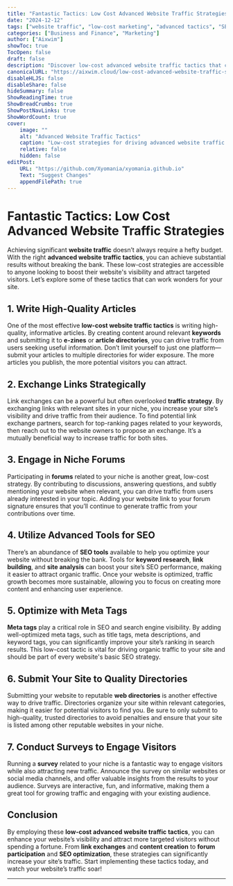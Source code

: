 ```yaml
---
title: "Fantastic Tactics: Low Cost Advanced Website Traffic Strategies"
date: "2024-12-12"
tags: ["website traffic", "low-cost marketing", "advanced tactics", "SEO strategies", "digital marketing"]
categories: ["Business and Finance", "Marketing"]
author: ["Aixwim"]
showToc: true
TocOpen: false
draft: false
description: "Discover low-cost advanced website traffic tactics that can bring significant results without breaking your budget."
canonicalURL: "https://aixwim.cloud/low-cost-advanced-website-traffic-strategies"
disableHLJS: false
disableShare: false
hideSummary: false
ShowReadingTime: true
ShowBreadCrumbs: true
ShowPostNavLinks: true
ShowWordCount: true
cover:
    image: ""
    alt: "Advanced Website Traffic Tactics"
    caption: "Low-cost strategies for driving advanced website traffic."
    relative: false
    hidden: false
editPost:
    URL: "https://github.com/Xyomania/xyomania.github.io"
    Text: "Suggest Changes"
    appendFilePath: true
---
```


# Fantastic Tactics: Low Cost Advanced Website Traffic Strategies

Achieving significant **website traffic** doesn’t always require a hefty budget. With the right **advanced website traffic tactics**, you can achieve substantial results without breaking the bank. These low-cost strategies are accessible to anyone looking to boost their website's visibility and attract targeted visitors. Let’s explore some of these tactics that can work wonders for your site.

## 1. Write High-Quality Articles

One of the most effective **low-cost website traffic tactics** is writing high-quality, informative articles. By creating content around relevant **keywords** and submitting it to **e-zines** or **article directories**, you can drive traffic from users seeking useful information. Don’t limit yourself to just one platform—submit your articles to multiple directories for wider exposure. The more articles you publish, the more potential visitors you can attract.

## 2. Exchange Links Strategically

Link exchanges can be a powerful but often overlooked **traffic strategy**. By exchanging links with relevant sites in your niche, you increase your site’s visibility and drive traffic from their audience. To find potential link exchange partners, search for top-ranking pages related to your keywords, then reach out to the website owners to propose an exchange. It’s a mutually beneficial way to increase traffic for both sites.

## 3. Engage in Niche Forums

Participating in **forums** related to your niche is another great, low-cost strategy. By contributing to discussions, answering questions, and subtly mentioning your website when relevant, you can drive traffic from users already interested in your topic. Adding your website link to your forum signature ensures that you’ll continue to generate traffic from your contributions over time.

## 4. Utilize Advanced Tools for SEO

There’s an abundance of **SEO tools** available to help you optimize your website without breaking the bank. Tools for **keyword research**, **link building**, and **site analysis** can boost your site’s SEO performance, making it easier to attract organic traffic. Once your website is optimized, traffic growth becomes more sustainable, allowing you to focus on creating more content and enhancing user experience.

## 5. Optimize with Meta Tags

**Meta tags** play a critical role in SEO and search engine visibility. By adding well-optimized meta tags, such as title tags, meta descriptions, and keyword tags, you can significantly improve your site’s ranking in search results. This low-cost tactic is vital for driving organic traffic to your site and should be part of every website's basic SEO strategy.

## 6. Submit Your Site to Quality Directories

Submitting your website to reputable **web directories** is another effective way to drive traffic. Directories organize your site within relevant categories, making it easier for potential visitors to find you. Be sure to only submit to high-quality, trusted directories to avoid penalties and ensure that your site is listed among other reputable websites in your niche.

## 7. Conduct Surveys to Engage Visitors

Running a **survey** related to your niche is a fantastic way to engage visitors while also attracting new traffic. Announce the survey on similar websites or social media channels, and offer valuable insights from the results to your audience. Surveys are interactive, fun, and informative, making them a great tool for growing traffic and engaging with your existing audience.

## Conclusion

By employing these **low-cost advanced website traffic tactics**, you can enhance your website’s visibility and attract more targeted visitors without spending a fortune. From **link exchanges** and **content creation** to **forum participation** and **SEO optimization**, these strategies can significantly increase your site’s traffic. Start implementing these tactics today, and watch your website’s traffic soar!

---
